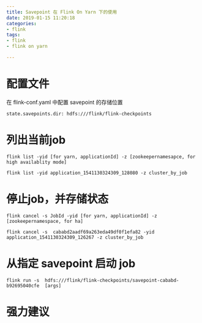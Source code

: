 ```yaml
---
title: Savepoint 在 Flink On Yarn 下的使用
date: 2019-01-15 11:20:18
categories:
- flink
tags: 
- flink
- flink on yarn

---
```


<!--more-->

# 配置文件
在 flink-conf.yaml 中配置 savepoint 的存储位置

```
state.savepoints.dir: hdfs:///flink/flink-checkpoints
```

# 列出当前job
```
flink list -yid [for yarn, applicationId] -z [zookeepernamesapce, for high availablity mode]

flink list -yid application_1541130324309_128080 -z cluster_by_job
```

# 停止job，并存储状态
```
flink cancel -s JobId -yid [for yarn, applicationId] -z [zookeepernamespace, for ha] 

flink cancel -s  cababd2aadf69a263eda49df0f1efa82 -yid application_1541130324309_126267 -z cluster_by_job
```

# 从指定 savepoint 启动 job
```
flink run -s  hdfs:///flink/flink-checkpoints/savepoint-cababd-b92695040cfe  [args]
```

# 强力建议
